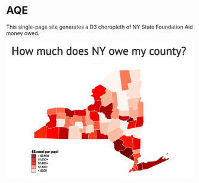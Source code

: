 # AQE

This single-page site generates a D3 choropleth of NY State Foundation Aid money owed.

![Foundation Aid map](map_preview.png)
